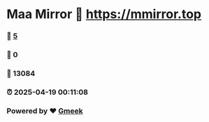 # Maa Mirror :link: https://mmirror.top 
### :page_facing_up: [5](https://mmirror.top/tag.html) 
### :speech_balloon: 0 
### :hibiscus: 13084 
### :alarm_clock: 2025-04-19 00:11:08 
### Powered by :heart: [Gmeek](https://github.com/Meekdai/Gmeek)
